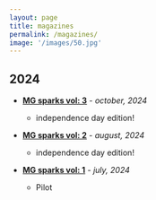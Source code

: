```yaml
---
layout: page
title: magazines
permalink: /magazines/
image: '/images/50.jpg'
---
```

## 2024  

  - **[MG sparks vol: 3](https://drive.google.com/file/d/1E8keDHr5WyrKuIDYb3OZLqHMIAtIFYAj/view?usp=sharing)** - *october, 2024*
     - independence day edition!
       

  - **[MG sparks vol: 2](https://drive.google.com/file/d/1YVq2CGDMj3OXKSXzOn_hDYqPUz6yzRfm/view?usp=sharing)** - *august, 2024*
     - independence day edition!

  
- **[MG sparks vol: 1](https://drive.google.com/file/d/1mL25zfmUA_ttjx4Qyjsr96q_FHvabbBi/view?usp=sharing)** - *july, 2024*
  - Pilot
